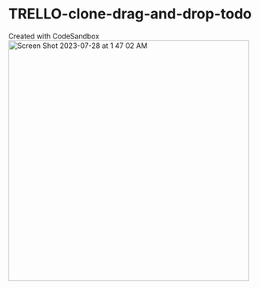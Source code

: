 # TRELLO-clone-drag-and-drop-todo
Created with CodeSandbox
<img width="481" alt="Screen Shot 2023-07-28 at 1 47 02 AM" src="https://github.com/whd793/TRELLO-clone-drag-and-drop-todo/assets/108053364/e87441d4-6909-462a-9e49-cffe9b182fbf">
